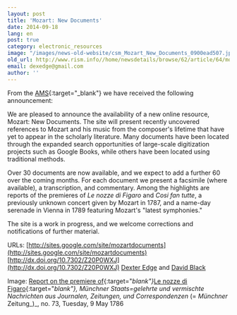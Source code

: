 ```yaml
---
layout: post
title: 'Mozart: New Documents'
date: 2014-09-18
lang: en
post: true
category: electronic_resources
image: "/images/news-old-website/csm_Mozart_New_Documents_0900ead507.jpg"
old_url: http://www.rism.info//home/newsdetails/browse/62/article/64/mozart-new-documents.html
email: dexedge@gmail.com
author: ''
---
```


From the [AMS](http://www.ams-net.org/){:target="_blank"} we have received the following announcement:

We are pleased to announce the availability of a new online resource, Mozart: New Documents. The site will present recently uncovered references to Mozart and his music from the composer's lifetime that have yet to appear in the scholarly literature. Many documents have been located through the expanded search opportunities of large-scale digitization projects such as Google Books, while others have been located using traditional methods.

Over 30 documents are now available, and we expect to add a further 60 over the coming months. For each document we present a facsimile (where available), a transcription, and commentary. Among the highlights are reports of the premieres of _Le nozze di Figaro_ and _Cosi fan tutte_, a previously unknown concert given by Mozart in 1787, and a name-day serenade in Vienna in 1789 featuring Mozart's "latest symphonies."

The site is a work in progress, and we welcome corrections and notifications of further material.

URLs:
[http://sites.google.com/site/mozartdocuments](http://sites.google.com/site/mozartdocuments)
[http://dx.doi.org/10.7302/Z20P0WXJ](http://dx.doi.org/10.7302/Z20P0WXJ)
[Dexter Edge](mailto:dexedge@gmail.com) and [David Black](mailto:davidblack@post.harvard.edu)

Image: [Report on the premiere of](https://sites.google.com/site/mozartdocuments/documents/1786-05-03){:target="_blank"}_[Le nozze di Figaro](https://sites.google.com/site/mozartdocuments/documents/1786-05-03){:target="_blank"}, Münchner Staats=gelehrte und vermischte Nachrichten aus Journalen, Zeitungen, und Correspondenzen_ (= _Münchner_ Zeitung_)_, no. 73, Tuesday, 9 May 1786

